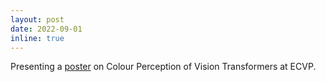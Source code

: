 ```yaml
---
layout: post
date: 2022-09-01
inline: true
---
```


Presenting a [poster](https://www.dropbox.com/s/o64jx5wdjcijxkr/ArashAkbarinia_ECVP22_POSTER.pdf?dl=0) on Colour Perception of Vision Transformers at ECVP.
